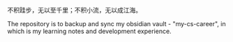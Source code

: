 不积跬步，无以至千里；不积小流，无以成江海。

The repository is to backup and sync my obsidian vault - "my-cs-career", in which is my learning notes and development experience.
